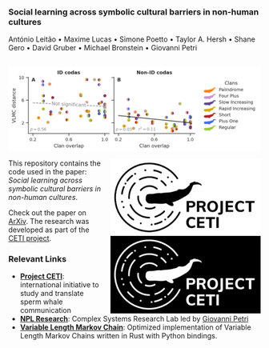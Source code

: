 <p align="center">
<h3>Social learning across symbolic cultural barriers in non-human cultures</h3>
António Leitão • Maxime Lucas • Simone Poetto • Taylor A. Hersh • Shane Gero •  David Gruber • Michael Bronstein • Giovanni Petri 
</p>
<h2 align="center">
</h2>

<p align="center">
  <img align="center" width="700" src="src/Figures/figure_4.png"/>
</p>


<img src="Images/ceti_logo_day.png#gh-light-mode-only"  width="300px" align="right" style="float:right;margin-left:10pt">
<img src="Images/ceti_logo_night.png#gh-dark-mode-only"  width="300px" align="right" style="float:right;margin-left:10pt">

This repository contains the code used in the paper: _Social learning across symbolic cultural barriers in non-human cultures_.

Check out the paper on [ArXiv](https://arxiv.org/abs/2307.05304). The research was developed as part of the [CETI project](https://www.projectceti.org/).



### Relevant Links
 - **[Project CETI](https://www.projectceti.org/)**: international initiative to study and translate sperm whale communication
 - **[NPL Research](https://nplresearch.github.io/)**: Complex Systems Research Lab led by [Giovanni Petri](https://lordgrilo.github.io/)
 - **[Variable Length Markov Chain](https://github.com/antonio-leitao/vlmc)**: Optimized implementation of Variable Length Markov Chains written in Rust with Python bindings.
